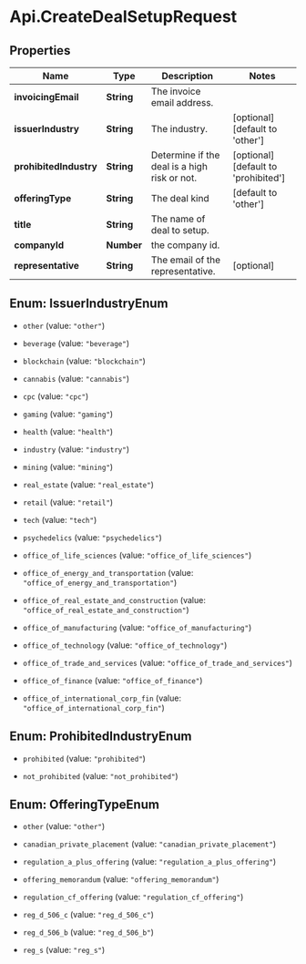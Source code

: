 # Api.CreateDealSetupRequest

## Properties

Name | Type | Description | Notes
------------ | ------------- | ------------- | -------------
**invoicingEmail** | **String** | The invoice email address. | 
**issuerIndustry** | **String** | The industry. | [optional] [default to &#39;other&#39;]
**prohibitedIndustry** | **String** | Determine if the deal is a high risk or not. | [optional] [default to &#39;prohibited&#39;]
**offeringType** | **String** | The deal kind | [default to &#39;other&#39;]
**title** | **String** | The name of deal to setup. | 
**companyId** | **Number** | the company id. | 
**representative** | **String** | The email of the representative. | [optional] 



## Enum: IssuerIndustryEnum


* `other` (value: `"other"`)

* `beverage` (value: `"beverage"`)

* `blockchain` (value: `"blockchain"`)

* `cannabis` (value: `"cannabis"`)

* `cpc` (value: `"cpc"`)

* `gaming` (value: `"gaming"`)

* `health` (value: `"health"`)

* `industry` (value: `"industry"`)

* `mining` (value: `"mining"`)

* `real_estate` (value: `"real_estate"`)

* `retail` (value: `"retail"`)

* `tech` (value: `"tech"`)

* `psychedelics` (value: `"psychedelics"`)

* `office_of_life_sciences` (value: `"office_of_life_sciences"`)

* `office_of_energy_and_transportation` (value: `"office_of_energy_and_transportation"`)

* `office_of_real_estate_and_construction` (value: `"office_of_real_estate_and_construction"`)

* `office_of_manufacturing` (value: `"office_of_manufacturing"`)

* `office_of_technology` (value: `"office_of_technology"`)

* `office_of_trade_and_services` (value: `"office_of_trade_and_services"`)

* `office_of_finance` (value: `"office_of_finance"`)

* `office_of_international_corp_fin` (value: `"office_of_international_corp_fin"`)





## Enum: ProhibitedIndustryEnum


* `prohibited` (value: `"prohibited"`)

* `not_prohibited` (value: `"not_prohibited"`)





## Enum: OfferingTypeEnum


* `other` (value: `"other"`)

* `canadian_private_placement` (value: `"canadian_private_placement"`)

* `regulation_a_plus_offering` (value: `"regulation_a_plus_offering"`)

* `offering_memorandum` (value: `"offering_memorandum"`)

* `regulation_cf_offering` (value: `"regulation_cf_offering"`)

* `reg_d_506_c` (value: `"reg_d_506_c"`)

* `reg_d_506_b` (value: `"reg_d_506_b"`)

* `reg_s` (value: `"reg_s"`)




